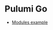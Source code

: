 # Pulumi Go

* [Modules example](https://github.com/pulumi/examples/blob/master/aws-go-s3-folder-component/s3folder.go)